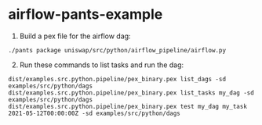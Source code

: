 # airflow-pants-example
1. Build a pex file for the airflow dag:
```
./pants package uniswap/src/python/airflow_pipeline/airflow.py
```
2. Run these commands to list tasks and run the dag:
```
dist/examples.src.python.pipeline/pex_binary.pex list_dags -sd examples/src/python/dags
dist/examples.src.python.pipeline/pex_binary.pex list_tasks my_dag -sd examples/src/python/dags
dist/examples.src.python.pipeline/pex_binary.pex test my_dag my_task 2021-05-12T00:00:00Z -sd examples/src/python/dags
```
